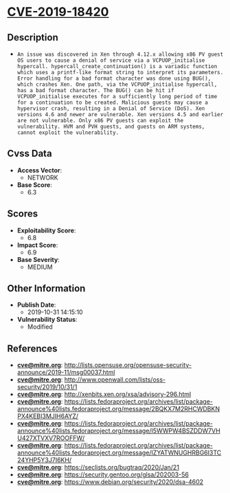 
# [CVE-2019-18420](http://lists.opensuse.org/opensuse-security-announce/2019-11/msg00037.html)

## Description

- `An issue was discovered in Xen through 4.12.x allowing x86 PV guest OS users to cause a denial of service via a VCPUOP_initialise hypercall. hypercall_create_continuation() is a variadic function which uses a printf-like format string to interpret its parameters. Error handling for a bad format character was done using BUG(), which crashes Xen. One path, via the VCPUOP_initialise hypercall, has a bad format character. The BUG() can be hit if VCPUOP_initialise executes for a sufficiently long period of time for a continuation to be created. Malicious guests may cause a hypervisor crash, resulting in a Denial of Service (DoS). Xen versions 4.6 and newer are vulnerable. Xen versions 4.5 and earlier are not vulnerable. Only x86 PV guests can exploit the vulnerability. HVM and PVH guests, and guests on ARM systems, cannot exploit the vulnerability.`

## Cvss Data

- **Access Vector**:
  - NETWORK
- **Base Score**:
  - 6.3

## Scores

- **Exploitability Score**:
  - 6.8
- **Impact Score**:
  - 6.9
- **Base Severity**:
  - MEDIUM

## Other Information

- **Publish Date**:
  - 2019-10-31 14:15:10
- **Vulnerability Status**:
  - Modified

## References

- **cve@mitre.org**: http://lists.opensuse.org/opensuse-security-announce/2019-11/msg00037.html
- **cve@mitre.org**: http://www.openwall.com/lists/oss-security/2019/10/31/1
- **cve@mitre.org**: http://xenbits.xen.org/xsa/advisory-296.html
- **cve@mitre.org**: https://lists.fedoraproject.org/archives/list/package-announce%40lists.fedoraproject.org/message/2BQKX7M2RHCWDBKNPX4KEBI3MJIH6AYZ/
- **cve@mitre.org**: https://lists.fedoraproject.org/archives/list/package-announce%40lists.fedoraproject.org/message/I5WWPW4BSZDDW7VHU427XTVXV7ROOFFW/
- **cve@mitre.org**: https://lists.fedoraproject.org/archives/list/package-announce%40lists.fedoraproject.org/message/IZYATWNUGHRBG6I3TC24YHP5Y3J7I6KH/
- **cve@mitre.org**: https://seclists.org/bugtraq/2020/Jan/21
- **cve@mitre.org**: https://security.gentoo.org/glsa/202003-56
- **cve@mitre.org**: https://www.debian.org/security/2020/dsa-4602
